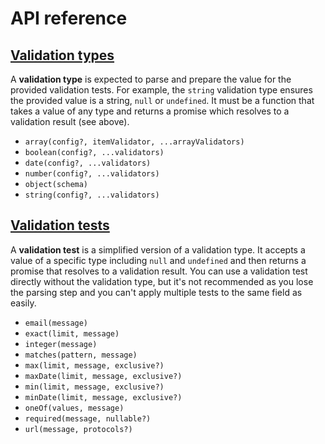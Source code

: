 # API reference

## [Validation types](/api-reference/validation-types)

A **validation type** is expected to parse and prepare the value for the provided validation tests. For example, the `string` validation type ensures the provided value is a string, `null` or `undefined`. It must be a function that takes a value of any type and returns a promise which resolves to a validation result (see above).

- `array(config?, itemValidator, ...arrayValidators)`
- `boolean(config?, ...validators)`
- `date(config?, ...validators)`
- `number(config?, ...validators)`
- `object(schema)`
- `string(config?, ...validators)`

## [Validation tests](/api-reference/validation-tests)

A **validation test** is a simplified version of a validation type. It accepts a value of a specific type including `null` and `undefined` and then returns a promise that resolves to a validation result. You can use a validation test directly without the validation type, but it's not recommended as you lose the parsing step and you can't apply multiple tests to the same field as easily.

- `email(message)`
- `exact(limit, message)`
- `integer(message)`
- `matches(pattern, message)`
- `max(limit, message, exclusive?)`
- `maxDate(limit, message, exclusive?)`
- `min(limit, message, exclusive?)`
- `minDate(limit, message, exclusive?)`
- `oneOf(values, message)`
- `required(message, nullable?)`
- `url(message, protocols?)`
